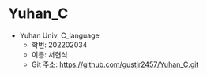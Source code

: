 # Yuhan_C
* Yuhan Univ. C_language
	* 학번: 202202034
	* 이름: 서현석
	* Git 주소: https://github.com/gustjr2457/Yuhan_C.git
